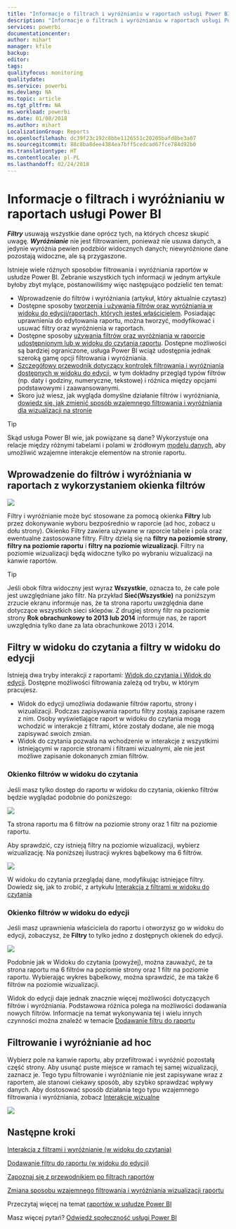 ```yaml
---
title: "Informacje o filtrach i wyróżnianiu w raportach usługi Power BI"
description: "Informacje o filtrach i wyróżnianiu w raportach usługi Power BI"
services: powerbi
documentationcenter: 
author: mihart
manager: kfile
backup: 
editor: 
tags: 
qualityfocus: monitoring
qualitydate: 
ms.service: powerbi
ms.devlang: NA
ms.topic: article
ms.tgt_pltfrm: NA
ms.workload: powerbi
ms.date: 01/08/2018
ms.author: mihart
LocalizationGroup: Reports
ms.openlocfilehash: dc39f23c192c8bbe1126551c20205bafd8be3a07
ms.sourcegitcommit: 88c8ba8dee4384ea7bff5cedcad67fce784d92b0
ms.translationtype: HT
ms.contentlocale: pl-PL
ms.lasthandoff: 02/24/2018
---
```

# <a name="about-filters-and-highlighting-in-power-bi-reports"></a>Informacje o filtrach i wyróżnianiu w raportach usługi Power BI
***Filtry*** usuwają wszystkie dane oprócz tych, na których chcesz skupić uwagę.  ***Wyróżnianie*** nie jest filtrowaniem, ponieważ nie usuwa danych, a jedynie wyróżnia pewien podzbiór widocznych danych; niewyróżnione dane pozostają widoczne, ale są przygaszone.

Istnieje wiele różnych sposobów filtrowania i wyróżniania raportów w usłudze Power BI. Zebranie wszystkich tych informacji w jednym artykule byłoby zbyt mylące, postanowiliśmy więc następująco podzielić ten temat:

* Wprowadzenie do filtrów i wyróżniania (artykuł, który aktualnie czytasz)
* Dostępne sposoby [tworzenia i używania filtrów oraz wyróżniania w widoku do edycji/raportach, których jesteś właścicielem](power-bi-report-add-filter.md). Posiadając uprawnienia do edytowania raportu, można tworzyć, modyfikować i usuwać filtry oraz wyróżnienia w raportach.
* Dostępne sposoby [używania filtrów oraz wyróżniania w raporcie udostępnionym lub w widoku do czytania raportu](service-reading-view-and-editing-view.md). Dostępne możliwości są bardziej ograniczone, usługa Power BI wciąż udostępnia jednak szeroką gamę opcji filtrowania i wyróżniania.  
* [Szczegółowy przewodnik dotyczący kontrolek filtrowania i wyróżniania dostępnych w widoku do edycji](power-bi-how-to-report-filter.md), w tym dokładny przegląd typów filtrów (np. daty i godziny, numeryczne, tekstowe) i różnica między opcjami podstawowymi i zaawansowanymi.
* Skoro już wiesz, jak wygląda domyślne działanie filtrów i wyróżniania, [dowiedz się, jak zmienić sposób wzajemnego filtrowania i wyróżniania dla wizualizacji na stronie](service-reports-visual-interactions.md)

> [!TIP]
> Skąd usługa Power BI wie, jak powiązane są dane?  Wykorzystuje ona relacje między różnymi tabelami i polami w źródłowym [modelu danych](https://support.office.com/article/Create-a-Data-Model-in-Excel-87e7a54c-87dc-488e-9410-5c75dbcb0f7b?ui=en-US&rs=en-US&ad=US), aby umożliwić wzajemne interakcje elementów na stronie raportu.
> 
> 

## <a name="introduction-to-filters-and-highlighting-in-reports-using-the-filters-pane"></a>Wprowadzenie do filtrów i wyróżniania w raportach z wykorzystaniem okienka filtrów
![](media/power-bi-reports-filters-and-highlighting/power-bi-add-filter-reading-view.png)

Filtry i wyróżnianie może być stosowane za pomocą okienka **Filtry** lub przez dokonywanie wyboru bezpośrednio w raporcie (ad hoc, zobacz u dołu strony). Okienko Filtry zawiera używane w raporcie tabele i pola oraz ewentualne zastosowane filtry. Filtry dzielą się na **filtry na poziomie strony**, **filtry na poziomie raportu** i **filtry na poziomie wizualizacji**.  Filtry na poziomie wizualizacji będą widoczne tylko po wybraniu wizualizacji na kanwie raportów.

> [!TIP]
> Jeśli obok filtra widoczny jest wyraz **Wszystkie**, oznacza to, że całe pole jest uwzględniane jako filtr.  Na przykład **Sieć(Wszystkie)** na poniższym zrzucie ekranu informuje nas, że ta strona raportu uwzględnia dane dotyczące wszystkich sieci sklepów.  Z drugiej strony filtr na poziomie strony **Rok obrachunkowy to 2013 lub 2014** informuje nas, że raport uwzględnia tylko dane za lata obrachunkowe 2013 i 2014.
> 
> 

## <a name="filters-in-reading-view-versus-editing-view"></a>Filtry w widoku do czytania a filtry w widoku do edycji
Istnieją dwa tryby interakcji z raportami: [Widok do czytania i Widok do edycji](service-reading-view-and-editing-view.md).  Dostępne możliwości filtrowania zależą od trybu, w którym pracujesz.

* Widok do edycji umożliwia dodawanie filtrów raportu, strony i wizualizacji. Podczas zapisywania raportu filtry zostają zapisane razem z nim. Osoby wyświetlające raport w widoku do czytania mogą wchodzić w interakcje z filtrami, które zostały dodane, ale nie mogą zapisywać swoich zmian.
* Widok do czytania pozwala na wchodzenie w interakcje z wszystkimi istniejącymi w raporcie stronami i filtrami wizualnymi, ale nie jest możliwe zapisanie dokonanych zmian filtrów.

### <a name="the-filters-pane-in-reading-view"></a>Okienko filtrów w widoku do czytania
Jeśli masz tylko dostęp do raportu w widoku do czytania, okienko filtrów będzie wyglądać podobnie do poniższego:

![](media/power-bi-reports-filters-and-highlighting/power-bi-filter-reading-view.png)

Ta strona raportu ma 6 filtrów na poziomie strony oraz 1 filtr na poziomie raportu.

Aby sprawdzić, czy istnieją filtry na poziomie wizualizacji, wybierz wizualizację. Na poniższej ilustracji wykres bąbelkowy ma 6 filtrów.

![](media/power-bi-reports-filters-and-highlighting/power-bi-filter-visual-level.png)

W widoku do czytania przeglądaj dane, modyfikując istniejące filtry. Dowiedz się, jak to zrobić, z artykułu [Interakcja z filtrami w widoku do czytania](service-reading-view-and-editing-view.md)

### <a name="the-filters-pane-in-editing-view"></a>Okienko filtrów w widoku do edycji
Jeśli masz uprawnienia właściciela do raportu i otworzysz go w widoku do edycji, zobaczysz, że **Filtry** to tylko jedno z dostępnych okienek do edycji.

![](media/power-bi-reports-filters-and-highlighting/power-bi-add-filter-editing-view.png)

Podobnie jak w Widoku do czytania (powyżej), można zauważyć, że ta strona raportu ma 6 filtrów na poziomie strony oraz 1 filtr na poziomie raportu. Wybierając wykres bąbelkowy, można sprawdzić, że ma także 6 filtrów na poziomie wizualizacji.

Widok do edycji daje jednak znacznie więcej możliwości dotyczących filtrów i wyróżniania. Podstawowa różnica polega na możliwości dodawania nowych filtrów. Informacje na temat wykonywania tej i wielu innych czynności można znaleźć w temacie [Dodawanie filtru do raportu](power-bi-report-add-filter.md)

## <a name="ad-hoc-filterting-and-highlighting"></a>Filtrowanie i wyróżnianie ad hoc
Wybierz pole na kanwie raportu, aby przefiltrować i wyróżnić pozostałą część strony. Aby usunąć puste miejsce w ramach tej samej wizualizacji, zaznacz je. Tego typu filtrowanie i wyróżnianie nie jest zapisywane wraz z raportem, ale stanowi ciekawy sposób, aby szybko sprawdzać wpływy danych. Aby dostosować sposób działania tego typu wzajemnego filtrowania i wyróżniania, zobacz [Interakcje wizualne](service-reports-visual-interactions.md)

![](media/power-bi-reports-filters-and-highlighting/power-bi-adhoc-filter.gif)

## <a name="next-steps"></a>Następne kroki
[Interakcja z filtrami i wyróżnianie (w widoku do czytania)](service-reading-view-and-editing-view.md)

[Dodawanie filtru do raportu (w widoku do edycji)](power-bi-report-add-filter.md)

[Zapoznaj się z przewodnikiem po filtrach raportów](power-bi-how-to-report-filter.md)

[Zmiana sposobu wzajemnego filtrowania i wyróżniania wizualizacji raportu](service-reports-visual-interactions.md)

Przeczytaj więcej na temat [raportów w usłudze Power BI](service-reports.md)

Masz więcej pytań? [Odwiedź społeczność usługi Power BI](http://community.powerbi.com/)

